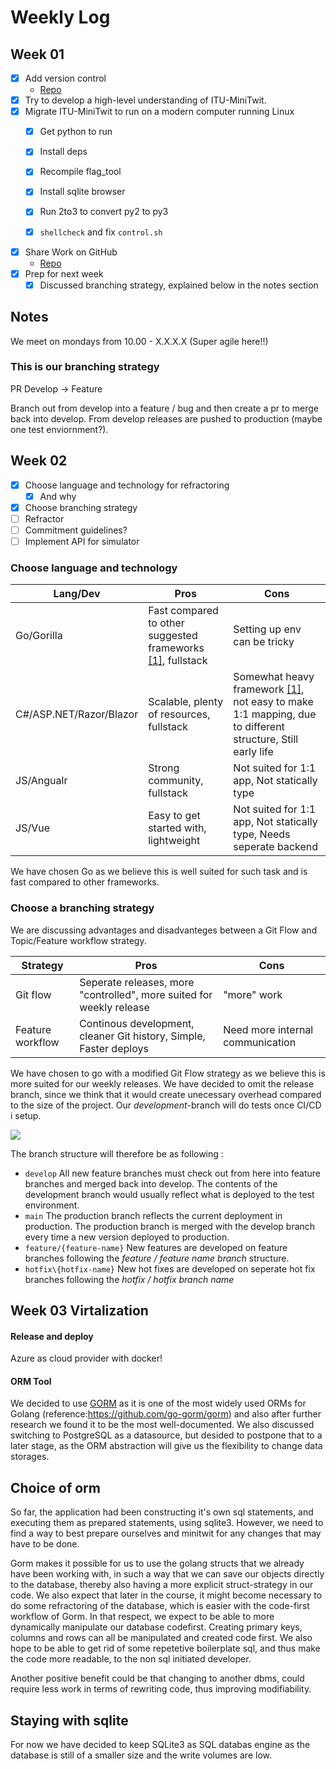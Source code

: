 # Weekly Log

## Week 01

- [X] Add version control
    - [Repo](https://github.com/heyjoakim/devops-21)
- [X] Try to develop a high-level understanding of ITU-MiniTwit.
- [X] Migrate ITU-MiniTwit to run on a modern computer running Linux
    - [X] Get python to run
    - [X] Install deps
    - [X] Recompile flag_tool
    - [X] Install sqlite browser
    - [x] Run 2to3 to convert py2 to py3
    - [x] `shellcheck` and fix `control.sh`


- [X] Share Work on GitHub
    - [Repo](https://github.com/heyjoakim/devops-21)
- [X] Prep for next week 
    - [X] Discussed branching strategy, explained below in the notes section

## Notes
We meet on mondays from 10.00 - X.X.X.X (Super agile here!!)

### This is our branching strategy
PR
Develop -> Feature

Branch out from develop into a feature / bug and then create a pr to merge back into develop. From develop releases are pushed to production (maybe one test enviornment?).


## Week 02

- [X] Choose language and technology for refractoring
    - [X] And why
- [X] Choose branching strategy
- [ ] Refractor
- [ ] Commitment guidelines?
- [ ] Implement API for simulator

### Choose language and technology

|Lang/Dev|Pros|Cons|
|---|---|---|
|Go/Gorilla   |Fast compared to other suggested frameworks [[1]](https://github.com/the-benchmarker/web-frameworks), fullstack   |Setting up env can be tricky   |
|C#/ASP.NET/Razor/Blazor   |Scalable, plenty of resources, fullstack  |Somewhat heavy framework [[1]](https://github.com/the-benchmarker/web-frameworks), not easy to make 1:1 mapping, due to different structure, Still early life  |
|JS/Angualr   |Strong community, fullstack   |Not suited for 1:1 app, Not statically type |
|JS/Vue   |Easy to get started with, lightweight   |Not suited for 1:1 app, Not statically type, Needs seperate backend |

We have chosen Go as we believe this is well suited for such task and is fast compared to other frameworks.

### Choose a branching strategy
We are discussing advantages and disadvanteges between a Git Flow and Topic/Feature workflow strategy.

|Strategy | Pros | Cons
|---|---|---|
|Git flow| Seperate releases, more "controlled", more suited for weekly release | "more" work |
|Feature workflow | Continous development, cleaner Git history, Simple, Faster deploys | Need more internal communication |

We have chosen to go with a modified Git Flow strategy as we believe this is more suited for our weekly releases. We have decided to omit the release branch, since we think that it would create unecessary overhead compared to the size of the project. Our _development_-branch will do tests once CI/CD i setup. 

![](https://i.imgur.com/ea6o39W.png)

The branch structure will therefore be as following :

- `develop` All new feature branches must check out from here into feature branches and merged back into develop. The contents of the development branch would usually reflect what is deployed to the test environment.
- `main` The production branch reflects the current deployment in production. The production branch is merged with the develop branch every time a new version deployed to production.
- `feature/{feature-name}` New features are developed on feature branches following the *feature / feature name branch* structure.
-  `hotfix\{hotfix-name}` New hot fixes are developed on seperate hot fix branches following the *hotfix / hotfix branch name*

## Week 03 Virtalization

#### Release and deploy
Azure as cloud provider with docker!

#### ORM Tool
We decided to use [GORM](https://github.com/go-gorm/gorm) as it is one of the most widely used ORMs for Golang (reference:https://github.com/go-gorm/gorm) and also after further research we found it to be the most well-documented.
We also discussed switching to PostgreSQL as a datasource, but desided to postpone that to a later stage, as the ORM abstraction will give us the flexibility to change data storages. 

## Choice of orm
So far, the application had been constructing it's own sql statements, and executing them as prepared statements, using sqlite3. However, we need to find a way to best prepare ourselves and minitwit for any changes that may have to be done. 

Gorm makes it possible for us to use the golang structs that we already have been working with, in such a way that we can save our objects directly to the database, thereby also having a more explicit struct-strategy in our code.
We also expect that later in the course, it might become necessary to do some refractoring of the database, which is easier with the code-first workflow of Gorm. In that respect, we expect to be able to more dynamically manipulate our database codefirst. Creating primary keys, columns and rows can all be manipulated and created code first. 
We also hope to be able to get rid of some repetetive boilerplate sql, and thus make the code more readable, to the non sql initiated developer.

Another positive benefit could be that changing to another dbms, could require less work in terms of rewriting code, thus improving modifiability.

## Staying with sqlite
For now we have decided to keep SQLite3 as SQL databas engine as the database is still of a smaller size and the write volumes are low. 
